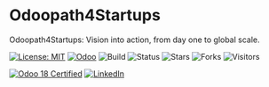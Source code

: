 # Odoopath4Startups

Odoopath4Startups: Vision into action, from day one to global scale.

[![License: MIT](https://img.shields.io/badge/License-MIT-blueviolet?style=for-the-badge&logo=opensourceinitiative&logoColor=white)](https://opensource.org/licenses/MIT)
[![Odoo](https://img.shields.io/badge/Odoo-Official-blue?style=for-the-badge&logo=odoo&logoColor=white)](https://www.odoo.com)
![Build](https://img.shields.io/badge/Build-Passing-brightgreen?style=for-the-badge&logo=githubactions&logoColor=white)
![Status](https://img.shields.io/badge/Status-Active-success?style=for-the-badge&logo=github&logoColor=white)
![Stars](https://img.shields.io/github/stars/shimaaabdelrahman/Odoopath4Startups?style=for-the-badge&logo=github&logoColor=white)
![Forks](https://img.shields.io/github/forks/shimaaabdelrahman/Odoopath4Startups?style=for-the-badge&logo=github&logoColor=white)
![Visitors](https://visitor-badge.laobi.icu/badge?page_id=shimaaabdelrahman.Odoopath4Startups&style=for-the-badge)

[![Odoo 18 Certified](https://img.shields.io/badge/Odoo%2018-Certified-purple?style=for-the-badge&logo=odoo&logoColor=white)](https://github.com/shimaaabdelrahman/Odoopath4Startups/blob/main/Certification%20-%20Odoo%2018%20Functional%20Certification.pdf)
[![LinkedIn](https://img.shields.io/badge/Connect-LinkedIn-blue?style=for-the-badge&logo=linkedin&logoColor=white)](https://www.linkedin.com/in/shaimaa-odoo)
